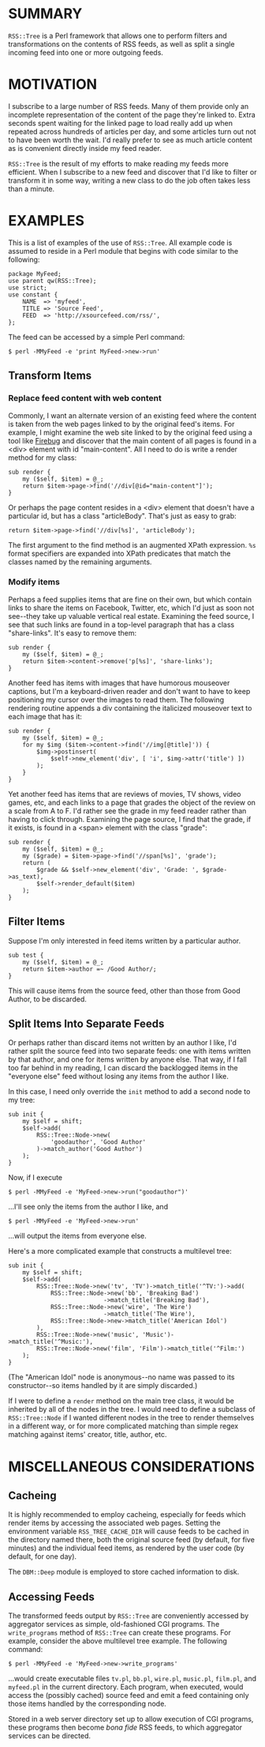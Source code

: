 # SUMMARY

`RSS::Tree` is a Perl framework that allows one to perform filters and
transformations on the contents of RSS feeds, as well as split a
single incoming feed into one or more outgoing feeds.


# MOTIVATION

I subscribe to a large number of RSS feeds.  Many of them provide only
an incomplete representation of the content of the page they're linked
to.  Extra seconds spent waiting for the linked page to load really
add up when repeated across hundreds of articles per day, and some
articles turn out not to have been worth the wait.  I'd really prefer
to see as much article content as is convenient directly inside my
feed reader.

`RSS::Tree` is the result of my efforts to make reading my feeds more
efficient.  When I subscribe to a new feed and discover that I'd like
to filter or transform it in some way, writing a new class to do the
job often takes less than a minute.

# EXAMPLES

This is a list of examples of the use of `RSS::Tree`.  All example
code is assumed to reside in a Perl module that begins with code
similar to the following:

    package MyFeed;
    use parent qw(RSS::Tree);
    use strict;
    use constant {
        NAME  => 'myfeed',
        TITLE => 'Source Feed',
        FEED  => 'http://xsourcefeed.com/rss/',
    };

The feed can be accessed by a simple Perl command:

    $ perl -MMyFeed -e 'print MyFeed->new->run'

## Transform Items

### Replace feed content with web content

Commonly, I want an alternate version of an existing feed where the
content is taken from the web pages linked to by the original feed's
items.  For example, I might examine the web site linked to by the
original feed using a tool like [Firebug](https://getfirebug.com/) and
discover that the main content of all pages is found in a &lt;div&gt;
element with id "main-content".  All I need to do is write a render
method for my class:

    sub render {
        my ($self, $item) = @_;
        return $item->page->find('//div[@id="main-content"]');
    }

Or perhaps the page content resides in a &lt;div&gt; element that
doesn't have a particular id, but has a class "articleBody".  That's
just as easy to grab:

    return $item->page->find('//div[%s]', 'articleBody');

The first argument to the find method is an augmented XPath
expression.  `%s` format specifiers are expanded into XPath predicates
that match the classes named by the remaining arguments.

### Modify items

Perhaps a feed supplies items that are fine on their own, but which
contain links to share the items on Facebook, Twitter, etc, which I'd
just as soon not see--they take up valuable vertical real estate.
Examining the feed source, I see that such links are found in a
top-level paragraph that has a class "share-links".  It's easy to
remove them:

    sub render {
        my ($self, $item) = @_;
        return $item->content->remove('p[%s]', 'share-links');
    }

Another feed has items with images that have humorous mouseover
captions, but I'm a keyboard-driven reader and don't want to have to
keep positioning my cursor over the images to read them.  The following
rendering routine appends a div containing the italicized mouseover
text to each image that has it:

    sub render {
        my ($self, $item) = @_;
        for my $img ($item->content->find('//img[@title]')) {
            $img->postinsert(
                $self->new_element('div', [ 'i', $img->attr('title') ])
            );
        }
    }

Yet another feed has items that are reviews of movies, TV shows, video
games, etc, and each links to a page that grades the object of the
review on a scale from A to F.  I'd rather see the grade in my feed
reader rather than having to click through.  Examining the page
source, I find that the grade, if it exists, is found in a
&lt;span&gt; element with the class "grade":

    sub render {
        my ($self, $item) = @_;
        my ($grade) = $item->page->find('//span[%s]', 'grade');
        return (
            $grade && $self->new_element('div', 'Grade: ', $grade->as_text),
            $self->render_default($item)
        );
    }

## Filter Items

Suppose I'm only interested in feed items written by a particular
author.

    sub test {
        my ($self, $item) = @_;
        return $item->author =~ /Good Author/;
    }

This will cause items from the source feed, other than those from Good
Author, to be discarded.

## Split Items Into Separate Feeds

Or perhaps rather than discard items not written by an author I like,
I'd rather split the source feed into two separate feeds: one with
items written by that author, and one for items written by anyone
else.  That way, if I fall too far behind in my reading, I can discard
the backlogged items in the "everyone else" feed without losing any
items from the author I like.

In this case, I need only override the `init` method to add a second
node to my tree:

    sub init {
        my $self = shift;
        $self->add(
            RSS::Tree::Node->new(
                'goodauthor', 'Good Author'
            )->match_author('Good Author')
        );
    }

Now, if I execute

    $ perl -MMyFeed -e 'MyFeed->new->run("goodauthor")'

...I'll see only the items from the author I like, and

    $ perl -MMyFeed -e 'MyFeed->new->run'

...will output the items from everyone else.

Here's a more complicated example that constructs a multilevel tree:

    sub init {
        my $self = shift;
        $self->add(
            RSS::Tree::Node->new('tv', 'TV')->match_title('^TV:')->add(
                RSS::Tree::Node->new('bb', 'Breaking Bad')
                               ->match_title('Breaking Bad'),
                RSS::Tree::Node->new('wire', 'The Wire')
                               ->match_title('The Wire'),
                RSS::Tree::Node->new->match_title('American Idol')
            ),
            RSS::Tree::Node->new('music', 'Music')->match_title('^Music:'),
            RSS::Tree::Node->new('film', 'Film')->match_title('^Film:')
        );
    }

(The "American Idol" node is anonymous--no name was passed to its
constructor--so items handled by it are simply discarded.)

If I were to define a `render` method on the main tree class, it would
be inherited by all of the nodes in the tree.  I would need to define
a subclass of `RSS::Tree::Node` if I wanted different nodes in the
tree to render themselves in a different way, or for more complicated
matching than simple regex matching against items' creator, title,
author, etc.

# MISCELLANEOUS CONSIDERATIONS

## Cacheing

It is highly recommended to employ cacheing, especially for feeds
which render items by accessing the associated web pages.  Setting the
environment variable `RSS_TREE_CACHE_DIR` will cause feeds to be
cached in the directory named there, both the original source feed (by
default, for five minutes) and the individual feed items, as rendered
by the user code (by default, for one day).

The `DBM::Deep` module is employed to store cached information to
disk.

## Accessing Feeds

The transformed feeds output by `RSS::Tree` are conveniently accessed
by aggregator services as simple, old-fashioned CGI programs.  The
`write_programs` method of `RSS::Tree` can create these programs.  For
example, consider the above multilevel tree example.  The following
command:

    $ perl -MMyFeed -e 'MyFeed->new->write_programs'

...would create executable files `tv.pl`, `bb.pl`, `wire.pl`,
`music.pl`, `film.pl`, and `myfeed.pl` in the current directory.  Each
program, when executed, would access the (possibly cached) source feed
and emit a feed containing only those items handled by the
corresponding node.

Stored in a web server directory set up to allow execution of CGI
programs, these programs then become *bona fide* RSS feeds, to which
aggregator services can be directed.
